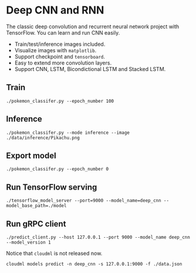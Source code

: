 # Deep CNN and RNN

The classic deep convolution and recurrent neural network project with TensorFlow. You can learn and run CNN easily.

* Train/test/inference images included.
* Visualize images with `matplotlib`.
* Support checkpoint and `tensorboard`.
* Easy to extend more convolution layers.
* Support CNN, LSTM, Bicondictional LSTM and Stacked LSTM.

## Train

```
./pokemon_classifer.py --epoch_number 100
```

## Inference

```
./pokemon_classifer.py --mode inference --image ./data/inference/Pikachu.png
```

## Export model

```
./pokemon_classifer.py --epoch_number 0
```

## Run TensorFlow serving

```
./tensorflow_model_server --port=9000 --model_name=deep_cnn --model_base_path=./model
```

## Run gRPC client

```
./predict_client.py --host 127.0.0.1 --port 9000 --model_name deep_cnn --model_version 1
```

Notice that `cloudml` is not released now.

```
cloudml models predict -n deep_cnn -s 127.0.0.1:9000 -f ./data.json
```
